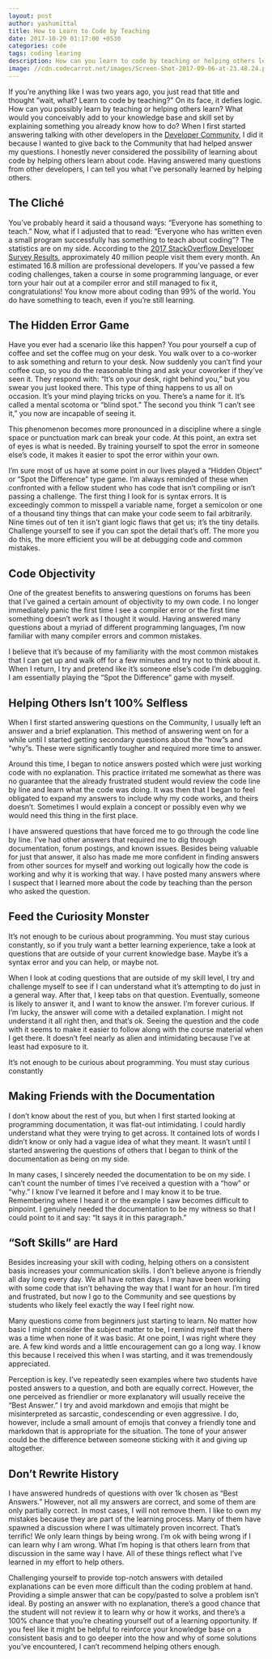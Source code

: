 ```yaml
---
layout: post
author: yashumittal
title: How to Learn to Code by Teaching
date: 2017-10-29 01:17:00 +0530
categories: code
tags: coding learing
description: How can you learn to code by teaching or helping others learn? What would you conceivably add to your knowledge base and skill set by explaining something you already know how to do?
image: //cdn.codecarrot.net/images/Screen-Shot-2017-09-06-at-23.48.24.png
---
```


If you’re anything like I was two years ago, you just read that title and thought ”wait, what? Learn to code by teaching?” On its face, it defies logic. How can you possibly learn by teaching or helping others learn? What would you conceivably add to your knowledge base and skill set by explaining something you already know how to do? When I first started answering talking with other developers in the [Developer Community](//developer-community.flock.com/), I did it because I wanted to give back to the Community that had helped answer my questions. I honestly never considered the possibility of learning about code by helping others learn about code. Having answered many questions from other developers, I can tell you what I’ve personally learned by helping others.

## The Cliché

You’ve probably heard it said a thousand ways: “Everyone has something to teach.” Now, what if I adjusted that to read: “Everyone who has written even a small program successfully has something to teach about coding”? The statistics are on my side. According to the [2017 StackOverflow Developer Survey Results](//insights.stackoverflow.com/survey/2017), approximately 40 million people visit them every month. An estimated 16.8 million are professional developers. If you’ve passed a few coding challenges, taken a course in some programming language, or ever torn your hair out at a compiler error and still managed to fix it, congratulations! You know more about coding than 99% of the world. You do have something to teach, even if you’re still learning.

## The Hidden Error Game

Have you ever had a scenario like this happen? You pour yourself a cup of coffee and set the coffee mug on your desk. You walk over to a co-worker to ask something and return to your desk. Now suddenly you can’t find your coffee cup, so you do the reasonable thing and ask your coworker if they’ve seen it. They respond with: “It’s on your desk, right behind you,” but you swear you just looked there. This type of thing happens to us all on occasion. It’s your mind playing tricks on you. There’s a name for it. It’s called a mental scotoma or “blind spot.” The second you think “I can’t see it,” you now are incapable of seeing it.

This phenomenon becomes more pronounced in a discipline where a single space or punctuation mark can break your code. At this point, an extra set of eyes is what is needed. By training yourself to spot the error in someone else’s code, it makes it easier to spot the error within your own.

I’m sure most of us have at some point in our lives played a “Hidden Object” or “Spot the Difference” type game. I’m always reminded of these when confronted with a fellow student who has code that isn’t compiling or isn’t passing a challenge. The first thing I look for is syntax errors. It is exceedingly common to misspell a variable name, forget a semicolon or one of a thousand tiny things that can make your code seem to fail arbitrarily. Nine times out of ten it isn’t giant logic flaws that get us; it’s the tiny details. Challenge yourself to see if you can spot the detail that’s off. The more you do this, the more efficient you will be at debugging code and common mistakes.

## Code Objectivity

One of the greatest benefits to answering questions on forums has been that I’ve gained a certain amount of objectivity to my own code. I no longer immediately panic the first time I see a compiler error or the first time something doesn’t work as I thought it would. Having answered many questions about a myriad of different programming languages, I’m now familiar with many compiler errors and common mistakes.

I believe that it’s because of my familiarity with the most common mistakes that I can get up and walk off for a few minutes and try not to think about it. When I return, I try and pretend like it’s someone else’s code I’m debugging. I am essentially playing the “Spot the Difference” game with myself.

## Helping Others Isn’t 100% Selfless

When I first started answering questions on the Community, I usually left an answer and a brief explanation. This method of answering went on for a while until I started getting secondary questions about the “how”s and “why”s. These were significantly tougher and required more time to answer.

Around this time, I began to notice answers posted which were just working code with no explanation. This practice irritated me somewhat as there was no guarantee that the already frustrated student would review the code line by line and learn what the code was doing. It was then that I began to feel obligated to expand my answers to include why my code works, and theirs doesn’t. Sometimes I would explain a concept or possibly even why we would need this thing in the first place.

I have answered questions that have forced me to go through the code line by line. I’ve had other answers that required me to dig through documentation, forum postings, and known issues. Besides being valuable for just that answer, it also has made me more confident in finding answers from other sources for myself and working out logically how the code is working and why it is working that way. I have posted many answers where I suspect that I learned more about the code by teaching than the person who asked the question.

## Feed the Curiosity Monster

It’s not enough to be curious about programming. You must stay curious constantly, so if you truly want a better learning experience, take a look at questions that are outside of your current knowledge base. Maybe it’s a syntax error and you can help, or maybe not.

When I look at coding questions that are outside of my skill level, I try and challenge myself to see if I can understand what it’s attempting to do just in a general way. After that, I keep tabs on that question. Eventually, someone is likely to answer it, and I want to know the answer. I’m forever curious. If I’m lucky, the answer will come with a detailed explanation. I might not understand it all right then, and that’s ok. Seeing the question and the code with it seems to make it easier to follow along with the course material when I get there. It doesn’t feel nearly as alien and intimidating because I’ve at least had exposure to it.

<div class="callout">
It’s not enough to be curious about programming. You must stay curious constantly
</div>

## Making Friends with the Documentation

I don’t know about the rest of you, but when I first started looking at programming documentation, it was flat-out intimidating. I could hardly understand what they were trying to get across. It contained lots of words I didn’t know or only had a vague idea of what they meant. It wasn’t until I started answering the questions of others that I began to think of the documentation as being on my side.

In many cases, I sincerely needed the documentation to be on my side. I can’t count the number of times I’ve received a question with a “how” or “why.” I know I’ve learned it before and I may know it to be true. Remembering where I heard it or the example I saw becomes difficult to pinpoint. I genuinely needed the documentation to be my witness so that I could point to it and say: “It says it in this paragraph.”

## “Soft Skills” are Hard

Besides increasing your skill with coding, helping others on a consistent basis increases your communication skills. I don’t believe anyone is friendly all day long every day. We all have rotten days. I may have been working with some code that isn’t behaving the way that I want for an hour. I’m tired and frustrated, but now I go to the Community and see questions by students who likely feel exactly the way I feel right now.

Many questions come from beginners just starting to learn. No matter how basic I might consider the subject matter to be, I remind myself that there was a time when none of it was basic. At one point, I was right where they are. A few kind words and a little encouragement can go a long way. I know this because I received this when I was starting, and it was
tremendously appreciated.

Perception is key. I’ve repeatedly seen examples where two students have posted answers to a question, and both are equally correct. However, the one perceived as friendlier or more explanatory will usually receive the “Best Answer.” I try and avoid markdown and emojis that might be misinterpreted as sarcastic, condescending or even aggressive. I do, however, include a small amount of emojis that convey a friendly tone and markdown that is appropriate for the situation. The tone of your answer could be the difference between someone sticking with it and giving up altogether.

## Don’t Rewrite History

I have answered hundreds of questions with over 1k chosen as “Best Answers.” However, not all my answers are correct, and some of them are only partially correct. In most cases, I will not remove them. I like to own my mistakes because they are part of the learning process. Many of them have spawned a discussion where I was ultimately proven incorrect. That’s terrific! We only learn things by being wrong. I’m ok with being wrong if I can learn why I am wrong. What I’m hoping is that others learn from that discussion in the same way I have. All of these things reflect what I’ve learned in my effort to help others.

Challenging yourself to provide top-notch answers with detailed explanations can be even more difficult than the coding problem at hand. Providing a simple answer that can be copy/pasted to solve a problem isn’t ideal. By posting an answer with no explanation, there’s a good chance that the student will not review it to learn why or how it works, and there’s a 100% chance that you’re cheating yourself out of a learning opportunity. If you feel like it might be helpful to reinforce your knowledge base on a consistent basis and to go deeper into the how and why of some solutions you’ve encountered, I can’t recommend helping others enough.
